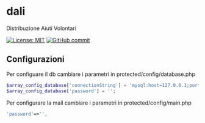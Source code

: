 # dali
Distribuzione Aiuti Volontari

[![License: MIT](https://img.shields.io/badge/License-MIT-yellow.svg)](https://github.com/napoliblockchain/dali/blob/master/LICENSE)
[![GitHub commit](https://img.shields.io/github/last-commit/napoliblockchain/dali)](https://github.com/napoliblockchain/dali/commits/master)



## Configurazioni
Per configuare il db cambiare i parametri in protected/config/database.php

```php
$array_config_database['connectionString'] = 'mysql:host=127.0.0.1;port=3306;dbname=';
$array_config_database['password'] = '';
```

Per configurare la mail cambiare i parametri in protected/config/main.php

```php
'password'=>'',
```
